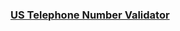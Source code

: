 <h3><a href="https://nancymits.github.io/US_telephone_number_validator/" target="_blank">US Telephone Number Validator</a></h3>
